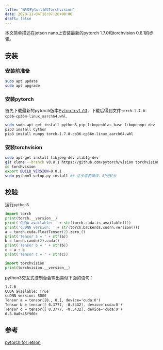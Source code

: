 ```yaml
---
title: "安装Pytorch和Torchvision"
date: 2020-11-04T18:07:26+08:00
draft: false
---
```


本文简单描述在jetson nano上安装最新的pytorch 1.7.0和torchvision 0.8.1的步骤。

## 安装

### 安装前准备

```bash
sudo apt update
sudo apt upgrade
```

### 安装pytorch

首先下载最新的pytorch版本[PyTorch v1.7.0](https://nvidia.box.com/shared/static/wa34qwrwtk9njtyarwt5nvo6imenfy26.whl)，下载后得到文件`torch-1.7.0-cp36-cp36m-linux_aarch64.whl`.


```bash
sudo sudo apt-get install python3-pip libopenblas-base libopenmpi-dev
pip3 install Cython
pip3 install numpy torch-1.7.0-cp36-cp36m-linux_aarch64.whl
```

### 安装torchvision
```bash
sudo apt-get install libjpeg-dev zlib1g-dev
git clone --branch v0.8.1 https://github.com/pytorch/vision torchvision
cd torchvision
export BUILD_VERSION=0.8.1
sudo python3 setup.py install ## 这步需要编译，时间较长
```

## 校验

运行`python3`

```python
import torch
print(torch.__version__)
print('CUDA available: ' + str(torch.cuda.is_available()))
print('cuDNN version: ' + str(torch.backends.cudnn.version()))
a = torch.cuda.FloatTensor(2).zero_()
print('Tensor a = ' + str(a))
b = torch.randn(2).cuda()
print('Tensor b = ' + str(b))
c = a + b
print('Tensor c = ' + str(c))

import torchvision
print(torchvision.__version__)
```

python3交互式控制台会输出类似下面的语句：
```txt
1.7.0
CUDA available: True
cuDNN version: 8000
Tensor a = tensor([0., 0.], device='cuda:0')
Tensor b = tensor([ 0.3777, -0.5432], device='cuda:0')
Tensor c = tensor([ 0.3777, -0.5432], device='cuda:0')
0.8.0a0+45f960c
```


## 参考

[pytorch for jetson](https://forums.developer.nvidia.com/t/pytorch-for-jetson-version-1-7-0-now-available)